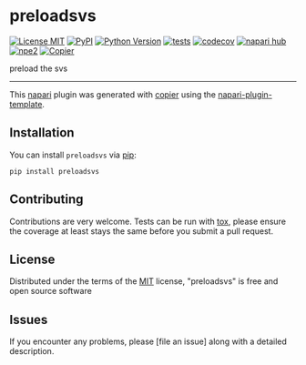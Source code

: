 # preloadsvs

[![License MIT](https://img.shields.io/pypi/l/preloadsvs.svg?color=green)](https://github.com//preloadsvs/raw/main/LICENSE)
[![PyPI](https://img.shields.io/pypi/v/preloadsvs.svg?color=green)](https://pypi.org/project/preloadsvs)
[![Python Version](https://img.shields.io/pypi/pyversions/preloadsvs.svg?color=green)](https://python.org)
[![tests](https://github.com//preloadsvs/workflows/tests/badge.svg)](https://github.com//preloadsvs/actions)
[![codecov](https://codecov.io/gh//preloadsvs/branch/main/graph/badge.svg)](https://codecov.io/gh//preloadsvs)
[![napari hub](https://img.shields.io/endpoint?url=https://api.napari-hub.org/shields/preloadsvs)](https://napari-hub.org/plugins/preloadsvs)
[![npe2](https://img.shields.io/badge/plugin-npe2-blue?link=https://napari.org/stable/plugins/index.html)](https://napari.org/stable/plugins/index.html)
[![Copier](https://img.shields.io/endpoint?url=https://raw.githubusercontent.com/copier-org/copier/master/img/badge/badge-grayscale-inverted-border-purple.json)](https://github.com/copier-org/copier)

preload the svs

----------------------------------

This [napari] plugin was generated with [copier] using the [napari-plugin-template].

<!--
Don't miss the full getting started guide to set up your new package:
https://github.com/napari/napari-plugin-template#getting-started

and review the napari docs for plugin developers:
https://napari.org/stable/plugins/index.html
-->

## Installation

You can install `preloadsvs` via [pip]:

    pip install preloadsvs




## Contributing

Contributions are very welcome. Tests can be run with [tox], please ensure
the coverage at least stays the same before you submit a pull request.

## License

Distributed under the terms of the [MIT] license,
"preloadsvs" is free and open source software

## Issues

If you encounter any problems, please [file an issue] along with a detailed description.

[napari]: https://github.com/napari/napari
[copier]: https://copier.readthedocs.io/en/stable/
[@napari]: https://github.com/napari
[MIT]: http://opensource.org/licenses/MIT
[BSD-3]: http://opensource.org/licenses/BSD-3-Clause
[GNU GPL v3.0]: http://www.gnu.org/licenses/gpl-3.0.txt
[GNU LGPL v3.0]: http://www.gnu.org/licenses/lgpl-3.0.txt
[Apache Software License 2.0]: http://www.apache.org/licenses/LICENSE-2.0
[Mozilla Public License 2.0]: https://www.mozilla.org/media/MPL/2.0/index.txt
[napari-plugin-template]: https://github.com/napari/napari-plugin-template

[napari]: https://github.com/napari/napari
[tox]: https://tox.readthedocs.io/en/latest/
[pip]: https://pypi.org/project/pip/
[PyPI]: https://pypi.org/
